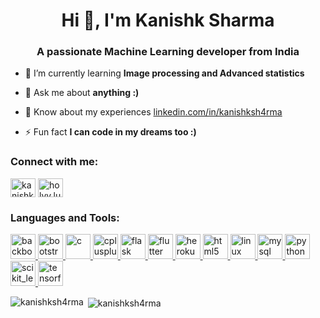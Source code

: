 <h1 align="center">Hi 👋, I'm Kanishk Sharma</h1>
<h3 align="center">A passionate Machine Learning developer from India</h3>


- 🌱 I’m currently learning **Image processing and Advanced statistics**

- 💬 Ask me about **anything :)**

- 📄 Know about my experiences [linkedin.com/in/kanishksh4rma](https://linkedin.com/in/kanishksh4rma)

- ⚡ Fun fact **I can code in my dreams too :)**

<h3 align="left">Connect with me:</h3>
<p align="left">
<a href="https://linkedin.com/in/kanishksh4rma" target="blank"><img align="center" src="https://cdn.jsdelivr.net/npm/simple-icons@3.0.1/icons/linkedin.svg" alt="kanishksh4rma" height="30" width="40" /></a>
<a href="https://instagram.com/holyy.lucifer" target="blank"><img align="center" src="https://cdn.jsdelivr.net/npm/simple-icons@3.0.1/icons/instagram.svg" alt="holyy.lucifer" height="30" width="40" /></a>
</p>

<h3 align="left">Languages and Tools:</h3>
<p align="left"> <a href="https://backbonejs.org" target="_blank"> <img src="https://devicons.github.io/devicon/devicon.git/icons/backbonejs/backbonejs-original-wordmark.svg" alt="backbonejs" width="40" height="40"/> </a> <a href="https://getbootstrap.com" target="_blank"> <img src="https://devicons.github.io/devicon/devicon.git/icons/bootstrap/bootstrap-plain.svg" alt="bootstrap" width="40" height="40"/> </a> <a href="https://www.cprogramming.com/" target="_blank"> <img src="https://devicons.github.io/devicon/devicon.git/icons/c/c-original.svg" alt="c" width="40" height="40"/> </a> <a href="https://www.w3schools.com/cpp/" target="_blank"> <img src="https://devicons.github.io/devicon/devicon.git/icons/cplusplus/cplusplus-original.svg" alt="cplusplus" width="40" height="40"/> </a> <a href="https://flask.palletsprojects.com/" target="_blank"> <img src="https://www.vectorlogo.zone/logos/pocoo_flask/pocoo_flask-icon.svg" alt="flask" width="40" height="40"/> </a> <a href="https://flutter.dev" target="_blank"> <img src="https://www.vectorlogo.zone/logos/flutterio/flutterio-icon.svg" alt="flutter" width="40" height="40"/> </a> <a href="https://heroku.com" target="_blank"> <img src="https://www.vectorlogo.zone/logos/heroku/heroku-icon.svg" alt="heroku" width="40" height="40"/> </a> <a href="https://www.w3.org/html/" target="_blank"> <img src="https://devicons.github.io/devicon/devicon.git/icons/html5/html5-original-wordmark.svg" alt="html5" width="40" height="40"/> </a> <a href="https://www.linux.org/" target="_blank"> <img src="https://devicons.github.io/devicon/devicon.git/icons/linux/linux-original.svg" alt="linux" width="40" height="40"/> </a> <a href="https://www.mysql.com/" target="_blank"> <img src="https://devicons.github.io/devicon/devicon.git/icons/mysql/mysql-original-wordmark.svg" alt="mysql" width="40" height="40"/> </a> <a href="https://www.python.org" target="_blank"> <img src="https://devicons.github.io/devicon/devicon.git/icons/python/python-original.svg" alt="python" width="40" height="40"/> </a> <a href="https://scikit-learn.org/" target="_blank"> <img src="https://upload.wikimedia.org/wikipedia/commons/0/05/Scikit_learn_logo_small.svg" alt="scikit_learn" width="40" height="40"/> </a> <a href="https://www.tensorflow.org" target="_blank"> <img src="https://www.vectorlogo.zone/logos/tensorflow/tensorflow-icon.svg" alt="tensorflow" width="40" height="40"/> </a> </p>

<p><img align="left" src="https://github-readme-stats.vercel.app/api/top-langs?username=kanishksh4rma&show_icons=true&locale=en&layout=compact" alt="kanishksh4rma" /></p>

<p>&nbsp;<img align="center" src="https://github-readme-stats.vercel.app/api?username=kanishksh4rma&show_icons=true&locale=en" alt="kanishksh4rma" /></p>

